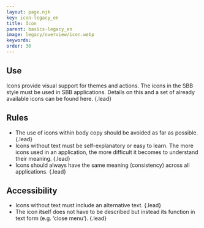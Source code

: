 ```yaml
---
layout: page.njk
key: icon-legacy_en
title: Icon
parent: basics-legacy_en
image: legacy/overview/icon.webp
keywords: 
order: 30
---
```


## Use
Icons provide visual support for themes and actions. The icons in the SBB style must be used in SBB applications. Details on this and a set of already available icons can be found <sbb-link variant="inline" href="/en/foundation/assets/icons/">here</sbb-link>. {.lead}

## Rules
* The use of icons within body copy should be avoided as far as possible. {.lead}
* Icons without text must be self-explanatory or easy to learn. The more icons used in an application, the more difficult it becomes to understand their meaning. {.lead}
* Icons should always have the same meaning (consistency) across all applications. {.lead}

## Accessibility
* Icons without text must include an alternative text. {.lead}
* The icon itself does not have to be described but instead its function in text form (e.g. ‘close menu’). {.lead}